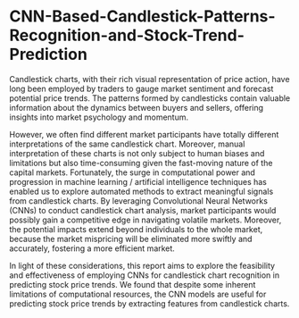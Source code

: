 # CNN-Based-Candlestick-Patterns-Recognition-and-Stock-Trend-Prediction

Candlestick charts, with their rich visual representation of price action, have long been employed by
traders to gauge market sentiment and forecast potential price trends. The patterns formed by
candlesticks contain valuable information about the dynamics between buyers and sellers, offering
insights into market psychology and momentum.

However, we often find different market participants have totally different interpretations of the same
candlestick chart. Moreover, manual interpretation of these charts is not only subject to human biases
and limitations but also time-consuming given the fast-moving nature of the capital markets.
Fortunately, the surge in computational power and progression in machine learning / artificial
intelligence techniques has enabled us to explore automated methods to extract meaningful signals from
candlestick charts. By leveraging Convolutional Neural Networks (CNNs) to conduct candlestick chart
analysis, market participants would possibly gain a competitive edge in navigating volatile markets.
Moreover, the potential impacts extend beyond individuals to the whole market, because the market
mispricing will be eliminated more swiftly and accurately, fostering a more efficient market.

In light of these considerations, this report aims to explore the feasibility and effectiveness of employing
CNNs for candlestick chart recognition in predicting stock price trends. We found that despite some
inherent limitations of computational resources, the CNN models are useful for predicting stock price
trends by extracting features from candlestick charts.

